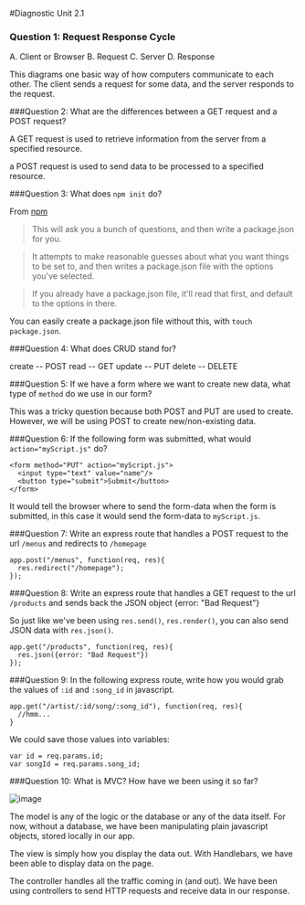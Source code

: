 #Diagnostic Unit 2.1

### Question 1: Request Response Cycle

A. Client or Browser
B. Request
C. Server
D. Response

This diagrams one basic way of how computers communicate to each other. The client sends a request for some data, and the server responds to the request.

###Question 2: What are the differences between a GET request and a POST request?

A GET request is used to retrieve information from the server from a specified resource.

a POST request is used to send data to be processed to a specified resource.

###Question 3: What does `npm init` do?

From [npm](https://docs.npmjs.com/cli/init)

>This will ask you a bunch of questions, and then write a package.json for you.

>It attempts to make reasonable guesses about what you want things to be set to, and then writes a package.json file with the options you've selected.

>If you already have a package.json file, it'll read that first, and default to the options in there.

You can easily create a package.json file without this, with `touch package.json`.

###Question 4: What does CRUD stand for?

create   -- POST
read     -- GET
update   -- PUT
delete   -- DELETE

###Question 5: If we have a form where we want to create new data, what type of `method` do we use in our form?

This was a tricky question because both POST and PUT are used to create. However, we will be using POST to create new/non-existing data.  

###Question 6: If the following form was submitted, what would `action="myScript.js"` do?

```
<form method="PUT" action="myScript.js">
  <input type="text" value="name"/>
  <button type="submit">Submit</button>
</form>
```

It would tell the browser where to send the form-data when
the form is submitted, in this case it would send the form-data to `myScript.js`.

###Question 7: Write an express route that handles a POST request to the url `/menus` and redirects to `/homepage`

```
app.post("/menus", function(req, res){
  res.redirect("/homepage");
});
```

###Question 8: Write an express route that handles a GET request to the url `/products` and sends back the JSON object {error: "Bad Request"}

So just like we've been using `res.send()`, `res.render()`, you can also send JSON data with `res.json()`.

```
app.get("/products", function(req, res){
  res.json({error: "Bad Request"})
});
```

###Question 9: In the following express route, write how you would grab the values of `:id` and `:song_id` in javascript.

```
app.get("/artist/:id/song/:song_id"), function(req, res){
  //hmm...
}
```

We could save those values into variables:
```
var id = req.params.id;
var songId = req.params.song_id;
```

###Question 10: What is MVC? How have we been using it so far?

![image](https://upload.wikimedia.org/wikipedia/commons/thumb/a/a0/MVC-Process.svg/200px-MVC-Process.svg.png)

The model is any of the logic or the database or any of the data itself. For now, without a database, we have been manipulating plain javascript objects, stored locally in our app.

The view is simply how you display the data out. With Handlebars, we have been able to display data on the page.

The controller handles all the traffic coming in (and out). We have been using controllers to send HTTP requests and receive data in our response.
